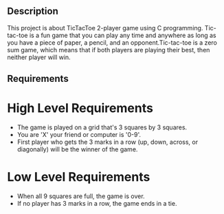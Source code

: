 ## Description
This project is about TicTacToe 2-player game using C programming. Tic-tac-toe is a fun game that you can play any time and anywhere as long as you have a piece of paper, a pencil, and an opponent.Tic-tac-toe is a zero sum game, which means that if both players are playing their best, then neither player will win.
## Requirements

# High Level Requirements
* The game is played on a grid that's 3 squares by 3 squares.
* You are 'X' your friend or computer is '0-9'.
* First player who gets the 3 marks in a row (up, down, across, or diagonally) will be the winner of the game.

# Low Level Requirements
* When all 9 squares are full, the game is over.
* If no player has 3 marks in a row, the game ends in a tie.